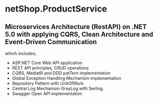 # netShop.ProductService
## Microservices Architecture (RestAPI) on .NET 5.0 with applying CQRS, Clean Architecture and Event-Driven Communication

 which includes; 
 * ASP.NET Core Web API application
 * REST API principles, CRUD operations
 * CQRS, MediatR and DDD patTern implementation
 * Global Exception Handling Mechanism implementation
 * Repository Pattern with UnitOfWork
 * Central Log Mechanism GrayLog with Serilog
 * Swagger Open API implementation
 

